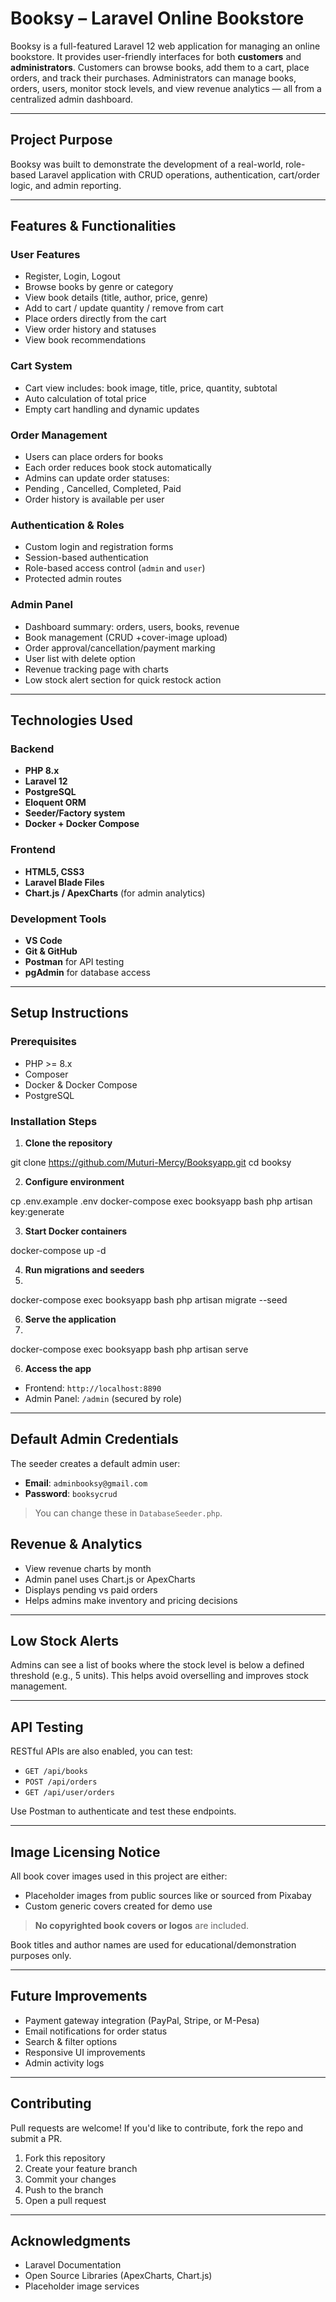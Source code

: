 
#  Booksy – Laravel Online Bookstore

Booksy is a full-featured Laravel 12 web application for managing an online bookstore. It provides user-friendly interfaces for both **customers** and **administrators**. Customers can browse books, add them to a cart, place orders, and track their purchases. Administrators can manage books, orders, users, monitor stock levels, and view revenue analytics — all from a centralized admin dashboard.

---

##  Project Purpose

Booksy was built to demonstrate the development of a real-world, role-based Laravel application with CRUD operations, authentication, cart/order logic, and admin reporting. 

---

##  Features & Functionalities

###  User Features
- Register, Login, Logout
- Browse books by genre or category
- View book details (title, author, price, genre)
- Add to cart / update quantity / remove from cart
- Place orders directly from the cart
- View order history and statuses
- View book recommendations

###  Cart System
- Cart view includes: book image, title, price, quantity, subtotal
- Auto calculation of total price
- Empty cart handling and dynamic updates

###  Order Management
- Users can place orders for books
- Each order reduces book stock automatically
- Admins can update order statuses:
- Pending , Cancelled, Completed, Paid
- Order history is available per user

###  Authentication & Roles
- Custom login and registration forms
- Session-based authentication
- Role-based access control (`admin` and `user`)
- Protected admin routes

###  Admin Panel
- Dashboard summary: orders, users, books, revenue
- Book management (CRUD +cover-image upload)
- Order approval/cancellation/payment marking
- User list with delete option
- Revenue tracking page with charts
- Low stock alert section for quick restock action

---

##  Technologies Used

### Backend
- **PHP 8.x**
- **Laravel 12**
- **PostgreSQL**
- **Eloquent ORM**
- **Seeder/Factory system**
- **Docker + Docker Compose**

###  Frontend
- **HTML5, CSS3**
- **Laravel Blade Files**
- **Chart.js / ApexCharts** (for admin analytics)

###  Development Tools
- **VS Code**
- **Git & GitHub**
- **Postman** for API testing
- **pgAdmin** for database access

---


##  Setup Instructions

###  Prerequisites
- PHP >= 8.x
- Composer
- Docker & Docker Compose
- PostgreSQL

### Installation Steps

1. **Clone the repository**

git clone https://github.com/Muturi-Mercy/Booksyapp.git
cd booksy


2. **Configure environment**

cp .env.example .env
docker-compose exec booksyapp bash
php artisan key:generate

3. **Start Docker containers**

docker-compose up -d

4. **Run migrations and seeders**
5. 
docker-compose exec booksyapp bash
php artisan migrate --seed

6. **Serve the application**
7. 
docker-compose exec booksyapp bash
php artisan serve

6. **Access the app**

* Frontend: `http://localhost:8890`
* Admin Panel: `/admin` (secured by role)

---

## Default Admin Credentials

The seeder creates a default admin user:

* **Email**: `adminbooksy@gmail.com`
* **Password**: `booksycrud`

> You can change these in `DatabaseSeeder.php`.


##  Revenue & Analytics

* View revenue charts by month
* Admin panel uses Chart.js or ApexCharts
* Displays pending vs paid orders
* Helps admins make inventory and pricing decisions

---

##  Low Stock Alerts

Admins can see a list of books where the stock level is below a defined threshold (e.g., 5 units).
This helps avoid overselling and improves stock management.

---

##  API Testing 

RESTful APIs are also enabled, you can test:

* `GET /api/books`
* `POST /api/orders`
* `GET /api/user/orders`

Use Postman to authenticate and test these endpoints.

---

## Image Licensing Notice

All book cover images used in this project are either:

* Placeholder images from public sources like or sourced from Pixabay
* Custom generic covers created for demo use

>  **No copyrighted book covers or logos** are included.

Book titles and author names are used for educational/demonstration purposes only.

---

##  Future Improvements

* Payment gateway integration (PayPal, Stripe, or M-Pesa)
* Email notifications for order status
* Search & filter options
* Responsive UI improvements
* Admin activity logs

---

##  Contributing

Pull requests are welcome! If you'd like to contribute, fork the repo and submit a PR.

1. Fork this repository
2. Create your feature branch 
3. Commit your changes 
4. Push to the branch 
5. Open a pull request

---

##  Acknowledgments

* Laravel Documentation
* Open Source Libraries (ApexCharts, Chart.js)
* Placeholder image services


